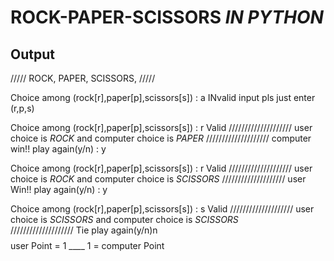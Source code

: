 #                  ROCK-PAPER-SCISSORS  ***IN PYTHON***


## Output

\/\/\/\/\/
ROCK,
PAPER,
SCISSORS,
\/\/\/\/\/

Choice among (rock[r],paper[p],scissors[s]) : a
INvalid input pls just enter (r,p,s)

Choice among (rock[r],paper[p],scissors[s]) : r
Valid
\/\/\/\/\/\/\/\/\/\/\/\/\/\/\/\/\/\/\/\/
user choice is _ROCK_ and computer choice is _PAPER_
\/\/\/\/\/\/\/\/\/\/\/\/\/\/\/\/\/\/\/\/
computer win!!
play again(y/n) : y

Choice among (rock[r],paper[p],scissors[s]) : r
Valid
\/\/\/\/\/\/\/\/\/\/\/\/\/\/\/\/\/\/\/\/
user choice is _ROCK_ and computer choice is _SCISSORS_
\/\/\/\/\/\/\/\/\/\/\/\/\/\/\/\/\/\/\/\/
user Win!!
play again(y/n) : y

Choice among (rock[r],paper[p],scissors[s]) : s
Valid
\/\/\/\/\/\/\/\/\/\/\/\/\/\/\/\/\/\/\/\/
user choice is _SCISSORS_ and computer choice is _SCISSORS_        
\/\/\/\/\/\/\/\/\/\/\/\/\/\/\/\/\/\/\/\/
Tie
play again(y/n)n
$$$$$$$$$$$$$$$$$$$$$$$$$$$$$$$$$$$$$$$$$$$$$$$$$$$$$$$$$$$$
user Point = 1 ____ 1 = computer Point
